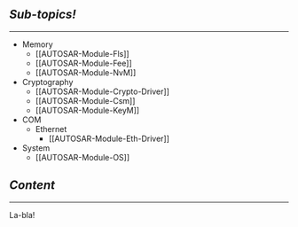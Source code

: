 ## *Sub-topics!*
---
* Memory
	* [[AUTOSAR-Module-Fls]]
	* [[AUTOSAR-Module-Fee]]
	* [[AUTOSAR-Module-NvM]]
* Cryptography
	* [[AUTOSAR-Module-Crypto-Driver]]
	* [[AUTOSAR-Module-Csm]]
	* [[AUTOSAR-Module-KeyM]]
* COM
	* Ethernet
		* [[AUTOSAR-Module-Eth-Driver]]
* System
	* [[AUTOSAR-Module-OS]]
## *Content*
---
La-bla!